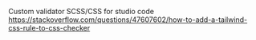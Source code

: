 
Custom validator SCSS/CSS for studio code
https://stackoverflow.com/questions/47607602/how-to-add-a-tailwind-css-rule-to-css-checker